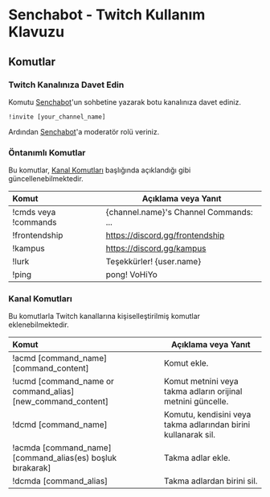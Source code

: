 # Senchabot - Twitch Kullanım Klavuzu 


## Komutlar
  
### Twitch Kanalınıza Davet Edin

Komutu [Senchabot](https://twitch.tv/senchabot/)'un sohbetine yazarak botu kanalınıza davet ediniz.

```
!invite [your_channel_name]
```

Ardından [Senchabot](https://twitch.tv/senchabot/)'a moderatör rolü veriniz.

### Öntanımlı Komutlar

Bu komutlar, [Kanal Komutları](#kanal-komutları) başlığında açıklandığı gibi güncellenebilmektedir.

| Komut                | Açıklama veya Yanıt                    |
| :------------------- | -------------------------------------- |
| !cmds veya !commands | {channel.name}'s Channel Commands: ... |
| !frontendship        | https://discord.gg/frontendship        |
| !kampus              | https://discord.gg/kampus              |
| !lurk                | Teşekkürler! {user.name}               |
| !ping                | pong! VoHiYo                           |


### Kanal Komutları

Bu komutlarla Twitch kanallarına kişiselleştirilmiş komutlar eklenebilmektedir.

| Komut                                                      | Açıklama veya Yanıt                                          |
| :----------------------------------------------------------- | ---------------------------------------------------------------- |
| !acmd [command_name] [command_content]                       | Komut ekle.                                                     |
| !ucmd [command_name or command_alias] [new_command_content]  | Komut metnini veya takma adların orijinal metnini güncelle.      |
| !dcmd [command_name]                                         | Komutu, kendisini veya takma adlarından birini kullanarak sil. |
| !acmda [command_name] [command_alias(es) boşluk bırakarak] | Takma adlar ekle.                                             |
| !dcmda [command_alias]                                       | Takma adlardan birini sil.                                   |
